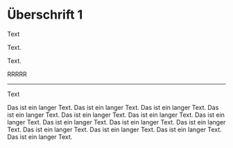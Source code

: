 # Überschrift 1

Text

Text.

Text.

RRRRR

----

Text

Das ist ein langer Text. Das ist ein langer Text. Das ist ein langer Text. Das ist ein langer Text. Das ist ein langer Text. Das ist ein langer Text. Das ist ein langer Text. Das ist ein langer Text. Das ist ein langer Text. Das ist ein langer Text. Das ist ein langer Text. Das ist ein langer Text. Das ist ein langer Text. Das ist ein langer Text. 

